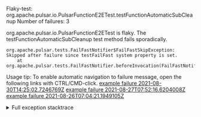         
Flaky-test: org.apache.pulsar.io.PulsarFunctionE2ETest.testFunctionAutomaticSubCleanup
Number of failures: 3

org.apache.pulsar.io.PulsarFunctionE2ETest is flaky. The testFunctionAutomaticSubCleanup test method fails sporadically.

```
org.apache.pulsar.tests.FailFastNotifier$FailFastSkipException: Skipped after failure since testFailFast system property is set.
	at org.apache.pulsar.tests.FailFastNotifier.beforeInvocation(FailFastNotifier.java:88)

```

Usage tip: To enable automatic navigation to failure message, open the following links with CTRL/CMD-click.
[example failure 2021-08-30T14:25:02.7246769Z](https://github.com/apache/pulsar/runs/3462661639?check_suite_focus=true#step:9:809)
[example failure 2021-08-27T07:52:16.6204008Z](https://github.com/apache/pulsar/runs/3440855061?check_suite_focus=true#step:9:822)
[example failure 2021-08-26T07:04:21.1949105Z](https://github.com/apache/pulsar/runs/3429892062?check_suite_focus=true#step:9:782)


<details>
<summary>Full exception stacktrace</summary>
<code><pre>
org.apache.pulsar.tests.FailFastNotifier$FailFastSkipException: Skipped after failure since testFailFast system property is set.
	at org.apache.pulsar.tests.FailFastNotifier.beforeInvocation(FailFastNotifier.java:88)

</pre></code>
</details>

